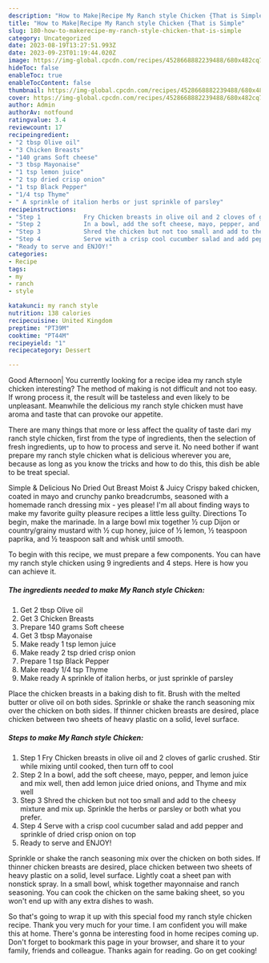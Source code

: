 ```yaml
---
description: "How to Make|Recipe My Ranch style Chicken {That is Simple"
title: "How to Make|Recipe My Ranch style Chicken {That is Simple"
slug: 180-how-to-makerecipe-my-ranch-style-chicken-that-is-simple
category: Uncategorized
date: 2023-08-19T13:27:51.993Z
date: 2023-09-23T01:19:44.020Z
image: https://img-global.cpcdn.com/recipes/4528668882239488/680x482cq70/my-ranch-style-chicken-recipe-main-photo.jpg
hideToc: false
enableToc: true
enableTocContent: false
thumbnail: https://img-global.cpcdn.com/recipes/4528668882239488/680x482cq70/my-ranch-style-chicken-recipe-main-photo.jpg
cover: https://img-global.cpcdn.com/recipes/4528668882239488/680x482cq70/my-ranch-style-chicken-recipe-main-photo.jpg
author: Admin
authorAv: notfound
ratingvalue: 3.4
reviewcount: 17
recipeingredient:
- "2 tbsp Olive oil"
- "3 Chicken Breasts"
- "140 grams Soft cheese"
- "3 tbsp Mayonaise"
- "1 tsp lemon juice"
- "2 tsp dried crisp onion"
- "1 tsp Black Pepper"
- "1/4 tsp Thyme"
- " A sprinkle of italion herbs or just sprinkle of parsley"
recipeinstructions:
- "Step 1            Fry Chicken breasts in olive oil and 2 cloves of garlic crushed. Stir while mixing until cooked, then turn off to cool"
- "Step 2            In a bowl, add the soft cheese, mayo, pepper, and lemon juice and mix well, then add lemon juice dried onions, and Thyme and mix well"
- "Step 3            Shred the chicken but not too small and add to the cheesy mixture and mix up. Sprinkle the herbs or parsley or both what you prefer."
- "Step 4            Serve with a crisp cool cucumber salad and add pepper and sprinkle of dried crisp onion on top"
- "Ready to serve and ENJOY!"
categories:
- Recipe
tags:
- my
- ranch
- style

katakunci: my ranch style 
nutrition: 138 calories
recipecuisine: United Kingdom
preptime: "PT39M"
cooktime: "PT44M"
recipeyield: "1"
recipecategory: Dessert

---
```



Good Afternoon| You currently looking for a recipe idea my ranch style chicken interesting? The method of making is not difficult and not too easy. If wrong process it, the result will be tasteless and even likely to be unpleasant. Meanwhile the delicious my ranch style chicken must have aroma and taste that can provoke our appetite.






There are many things that more or less affect the quality of taste dari my ranch style chicken, first from the type of ingredients, then the selection of fresh ingredients, up to how to process and serve it. No need bother if want prepare my ranch style chicken what is delicious wherever you are, because as long as you know the tricks and how to do this, this dish be able to be treat special.


Simple &amp; Delicious No Dried Out Breast Moist &amp; Juicy Crispy baked chicken, coated in mayo and crunchy panko breadcrumbs, seasoned with a homemade ranch dressing mix - yes please! I&#39;m all about finding ways to make my favorite guilty pleasure recipes a little less guilty. Directions To begin, make the marinade. In a large bowl mix together ½ cup Dijon or country/grainy mustard with ½ cup honey, juice of ½ lemon, ½ teaspoon paprika, and ½ teaspoon salt and whisk until smooth.


To begin with this recipe, we must prepare a few components. You can have my ranch style chicken using 9 ingredients and 4 steps. Here is how you can achieve it.

<!--inarticleads1-->

##### The ingredients needed to make My Ranch style Chicken:

1. Get 2 tbsp Olive oil
1. Get 3 Chicken Breasts
1. Prepare 140 grams Soft cheese
1. Get 3 tbsp Mayonaise
1. Make ready 1 tsp lemon juice
1. Make ready 2 tsp dried crisp onion
1. Prepare 1 tsp Black Pepper
1. Make ready 1/4 tsp Thyme
1. Make ready  A sprinkle of italion herbs, or just sprinkle of parsley


Place the chicken breasts in a baking dish to fit. Brush with the melted butter or olive oil on both sides. Sprinkle or shake the ranch seasoning mix over the chicken on both sides. If thinner chicken breasts are desired, place chicken between two sheets of heavy plastic on a solid, level surface. 

<!--inarticleads2-->

##### Steps to make My Ranch style Chicken:

1. Step 1            Fry Chicken breasts in olive oil and 2 cloves of garlic crushed. Stir while mixing until cooked, then turn off to cool
1. Step 2            In a bowl, add the soft cheese, mayo, pepper, and lemon juice and mix well, then add lemon juice dried onions, and Thyme and mix well
1. Step 3            Shred the chicken but not too small and add to the cheesy mixture and mix up. Sprinkle the herbs or parsley or both what you prefer.
1. Step 4            Serve with a crisp cool cucumber salad and add pepper and sprinkle of dried crisp onion on top
1. Ready to serve and ENJOY!

Sprinkle or shake the ranch seasoning mix over the chicken on both sides. If thinner chicken breasts are desired, place chicken between two sheets of heavy plastic on a solid, level surface. Lightly coat a sheet pan with nonstick spray. In a small bowl, whisk together mayonnaise and ranch seasoning. You can cook the chicken on the same baking sheet, so you won&#39;t end up with any extra dishes to wash. 

So that's going to wrap it up with this special food my ranch style chicken recipe. Thank you very much for your time. I am confident you will make this at home. There's gonna be interesting food in home recipes coming up. Don't forget to bookmark this page in your browser, and share it to your family, friends and colleague. Thanks again for reading. Go on get cooking!
